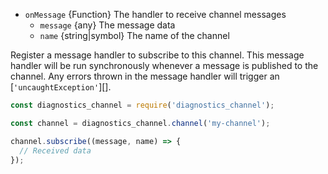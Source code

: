 
* `onMessage` {Function} The handler to receive channel messages
  * `message` {any} The message data
  * `name` {string|symbol} The name of the channel

Register a message handler to subscribe to this channel. This message handler
will be run synchronously whenever a message is published to the channel. Any
errors thrown in the message handler will trigger an [`'uncaughtException'`][].

```js
const diagnostics_channel = require('diagnostics_channel');

const channel = diagnostics_channel.channel('my-channel');

channel.subscribe((message, name) => {
  // Received data
});
```

